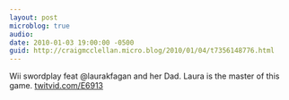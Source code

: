 ```yaml
---
layout: post
microblog: true
audio: 
date: 2010-01-03 19:00:00 -0500
guid: http://craigmcclellan.micro.blog/2010/01/04/t7356148776.html
---
```

Wii swordplay feat  @laurakfagan and her Dad. Laura is the master of this game.  [twitvid.com/E6913](http://twitvid.com/E6913)
